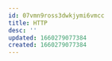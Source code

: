 ```yaml
---
id: 07vmn9ross3dwkjymi6vmcc
title: HTTP
desc: ''
updated: 1660279077384
created: 1660279077384
---
```

